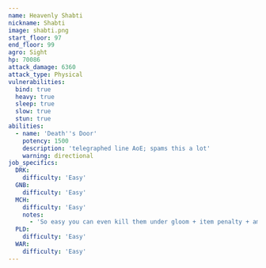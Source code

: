 ```yaml
---
name: Heavenly Shabti
nickname: Shabti
image: shabti.png
start_floor: 97
end_floor: 99
agro: Sight
hp: 70086
attack_damage: 6360
attack_type: Physical
vulnerabilities:
  bind: true
  heavy: true
  sleep: true
  slow: true
  stun: true
abilities:
  - name: 'Death''s Door'
    potency: 1500
    description: 'telegraphed line AoE; spams this a lot'
    warning: directional
job_specifics:
  DRK:
    difficulty: 'Easy'
  GNB:
    difficulty: 'Easy'
  MCH:
    difficulty: 'Easy'
    notes:
      - 'So easy you can even kill them under gloom + item penalty + amnesia'
  PLD:
    difficulty: 'Easy'
  WAR:
    difficulty: 'Easy'
---
```

